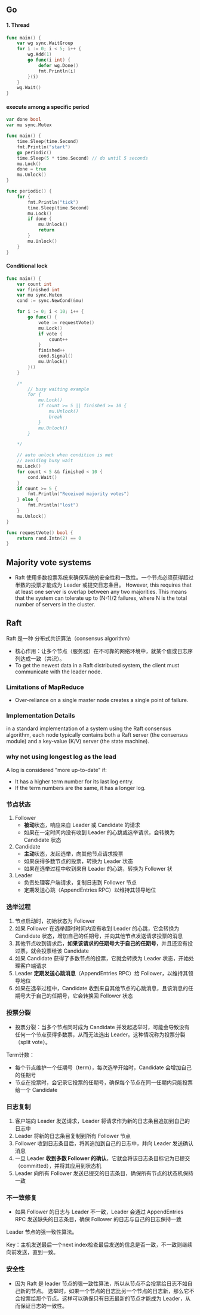 ## Go

#### 1. Thread
```go
func main() {
	var wg sync.WaitGroup
	for i := 0; i < 5; i++ {
		wg.Add(1)
		go func(i int) {
			defer wg.Done()
			fmt.Println(i)
		}(i)
	}
	wg.Wait()
}
```


#### execute among a specific period
```go
var done bool
var mu sync.Mutex

func main() {
	time.Sleep(time.Second)
	fmt.Println("start")
	go periodic()
	time.Sleep(5 * time.Second) // do until 5 seconds
	mu.Lock()
	done = true
	mu.Unlock()
}

func periodic() {
	for {
		fmt.Println("tick")
		time.Sleep(time.Second)
		mu.Lock()
		if done {
			mu.Unlock()
			return
		}
		mu.Unlock()
	}
}
```

#### Conditional lock
```go
func main() {
	var count int
	var finished int
	var mu sync.Mutex
	cond := sync.NewCond(&mu)

	for i := 0; i < 10; i++ {
		go func() {
			vote := requestVote()
			mu.Lock()
			if vote {
				count++
			}
			finished++
			cond.Signal()
			mu.Unlock()
		}()
	}

	/*
		// busy waiting example
		for {
			mu.Lock()
			if count >= 5 || finished >= 10 {
				mu.Unlock()
				break
			}
			mu.Unlock()
		}

	*/

	// auto unlock when condition is met
	// avoiding busy wait
	mu.Lock()
	for count < 5 && finished < 10 {
		cond.Wait()
	}
	if count >= 5 {
		fmt.Println("Received majority votes")
	} else {
		fmt.Println("lost")
	}
	mu.Unlock()
}

func requestVote() bool {
	return rand.Intn(2) == 0
}
```

## Majority vote systems
- Raft 使用多数投票系统来确保系统的安全性和一致性。一个节点必须获得超过半数的投票才能成为 Leader 或提交日志条目。
However, this requires that at least one server is overlap between any two majorities. This means that the system can tolerate up to (N-1)/2 failures, where N is the total number of servers in the cluster.


## Raft
Raft 是一种 分布式共识算法（consensus algorithm）
- 核心作用：让多个节点（服务器）在不可靠的网络环境中，就某个值或日志序列达成一致（共识）。
- To get the newest data in a Raft distributed system, the client must communicate with the leader node.

### Limitations of MapReduce
- Over-reliance on a single master node creates a single point of failure.

### Implementation Details
in a standard implementation of a system using the Raft consensus algorithm, each node typically contains both a Raft server (the consensus module) and a key-value (K/V) server (the state machine).

### why not using longest log as the lead
A log is considered "more up-to-date" if:
- It has a higher term number for its last log entry.
- If the term numbers are the same, it has a longer log.

### 节点状态
1. Follower
   - **被动**状态，响应来自 Leader 或 Candidate 的请求
   - 如果在一定时间内没有收到 Leader 的心跳或选举请求，会转换为 Candidate 状态
2. Candidate
   - **主动**状态，发起选举，向其他节点请求投票
   - 如果获得多数节点的投票，转换为 Leader 状态
   - 如果在选举过程中收到来自 Leader 的心跳，转换为 Follower 状
3. Leader
   - 负责处理客户端请求，复制日志到 Follower 节点
   - 定期发送心跳（AppendEntries RPC）以维持其领导地位

### 选举过程
1. 节点启动时，初始状态为 Follower
2. 如果 Follower 在选举超时时间内没有收到 Leader 的心跳，它会转换为 Candidate 状态，增加自己的任期号，并向其他节点发送请求投票的消息
3. 其他节点收到请求后，**如果该请求的任期号大于自己的任期号**，并且还没有投过票，就会投票给该 Candidate
4. 如果 Candidate 获得了多数节点的投票，它就会转换为 Leader 状态，开始处理客户端请求
5. Leader **定期发送心跳消息**（AppendEntries RPC）给 Follower，以维持其领导地位
6. 如果在选举过程中，Candidate 收到来自其他节点的心跳消息，且该消息的任期号大于自己的任期号，它会转换回 Follower 状态

### 投票分裂
- 投票分裂：当多个节点同时成为 Candidate 并发起选举时，可能会导致没有任何一个节点获得多数票，从而无法选出 Leader。这种情况称为投票分裂（split vote）。

Term计数：
- 每个节点维护一个任期号（term），每次选举开始时，Candidate 会增加自己的任期号
- 节点在投票时，会记录它投票的任期号，确保每个节点在同一任期内只能投票给一个 Candidate

### 日志复制
1. 客户端向 Leader 发送请求，Leader 将请求作为新的日志条目追加到自己的日志中
2. Leader 将新的日志条目复制到所有 Follower 节点
3. Follower 收到日志条目后，将其追加到自己的日志中，并向 Leader 发送确认消息
4. 一旦 Leader **收到多数 Follower 的确认**，它就会将该日志条目标记为已提交（committed），并将其应用到状态机
5. Leader 向所有 Follower 发送已提交的日志条目，确保所有节点的状态机保持一致

### 不一致修复
- 如果 Follower 的日志与 Leader 不一致，Leader 会通过 AppendEntries RPC 发送缺失的日志条目，确保 Follower 的日志与自己的日志保持一致

Leader 节点的强一致性算法。

Key：主机发送最后一个next index检查最后发送的信息是否一致，不一致则继续向前发送，直到一致。

### 安全性
- 因为 Raft 是 leader 节点的强一致性算法，所以从节点不会投票给日志不如自己新的节点。
选举时，如果一个节点的日志比另一个节点的日志新，那么它不会投票给那个节点。这样可以确保只有日志最新的节点才能成为 Leader，从而保证日志的一致性。
